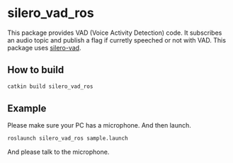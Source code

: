# silero_vad_ros

This package provides VAD (Voice Activity Detection) code. It subscribes an audio topic and publish a flag if curretly speeched or not with VAD.
This package uses [silero-vad](https://github.com/snakers4/silero-vad).

## How to build

```bash
catkin build silero_vad_ros
```

## Example

Please make sure your PC has a microphone.
And then launch.

```bash
roslaunch silero_vad_ros sample.launch
```

And please talk to the microphone.
